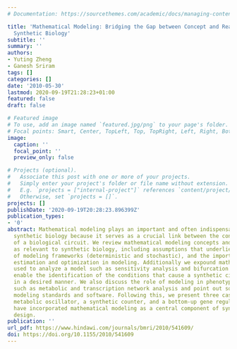 ```yaml
---
# Documentation: https://sourcethemes.com/academic/docs/managing-content/

title: 'Mathematical Modeling: Bridging the Gap between Concept and Realization in
  Synthetic Biology'
subtitle: ''
summary: ''
authors:
- Yuting Zheng
- Ganesh Sriram
tags: []
categories: []
date: '2010-05-30'
lastmod: 2020-09-19T21:28:23+01:00
featured: false
draft: false

# Featured image
# To use, add an image named `featured.jpg/png` to your page's folder.
# Focal points: Smart, Center, TopLeft, Top, TopRight, Left, Right, BottomLeft, Bottom, BottomRight.
image:
  caption: ''
  focal_point: ''
  preview_only: false

# Projects (optional).
#   Associate this post with one or more of your projects.
#   Simply enter your project's folder or file name without extension.
#   E.g. `projects = ["internal-project"]` references `content/project/deep-learning/index.md`.
#   Otherwise, set `projects = []`.
projects: []
publishDate: '2020-09-19T20:28:23.896399Z'
publication_types:
- '0'
abstract: Mathematical modeling plays an important and often indispensable role in
  synthetic biology because it serves as a crucial link between the concept and realization
  of a biological circuit. We review mathematical modeling concepts and methodologies
  as relevant to synthetic biology, including assumptions that underlie a model, types
  of modeling frameworks (deterministic and stochastic), and the importance of parameter
  estimation and optimization in modeling. Additionally we expound mathematical techniques
  used to analyze a model such as sensitivity analysis and bifurcation analysis, which
  enable the identification of the conditions that cause a synthetic circuit to behave
  in a desired manner. We also discuss the role of modeling in phenotype analysis
  such as metabolic and transcription network analysis and point out some available
  modeling standards and software. Following this, we present three case studies—a
  metabolic oscillator, a synthetic counter, and a bottom-up gene regulatory network—which
  have incorporated mathematical modeling as a central component of synthetic circuit
  design.
publication: ''
url_pdf: https://www.hindawi.com/journals/bmri/2010/541609/
doi: https://doi.org/10.1155/2010/541609
---
```

